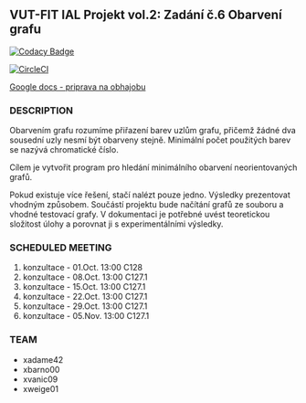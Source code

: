 ## VUT-FIT IAL Projekt vol.2: Zadání č.6 Obarvení grafu

[![Codacy Badge](https://api.codacy.com/project/badge/Grade/c8adbc05e0bf4b8a886bbe070ca91a21)](https://www.codacy.com?utm_source=github.com&amp;utm_medium=referral&amp;utm_content=Keei-SK/iis&amp;utm_campaign=Badge_Grade)

[![CircleCI](https://circleci.com/gh/Keei-SK/ial-vol2.svg?style=svg)](https://circleci.com/gh/Keei-SK/ial-vol2)

[Google docs - priprava na obhajobu](https://docs.google.com/document/d/1tTo44nXXxEDO7JsKzL3hzcoaxhGyKCNZOSJlsRAkhl0/edit?usp=sharing)

### DESCRIPTION
Obarvením grafu rozumíme přiřazení barev uzlům grafu, přičemž žádné dva sousední uzly nesmí být obarveny stejně. Minimální počet použitých barev se nazývá chromatické číslo. 

Cílem je vytvořit program pro hledání minimálního obarvení neorientovaných grafů. 

Pokud existuje více řešení, stačí nalézt pouze jedno. Výsledky prezentovat vhodným způsobem. Součástí projektu bude načítání grafů ze souboru a vhodné testovací grafy. V dokumentaci je potřebné uvést teoretickou složitost úlohy a porovnat ji s experimentálními výsledky.


### SCHEDULED MEETING
1. konzultace - 01.Oct. 13:00 C128
2. konzultace - 08.Oct. 13:00 C127.1
3. konzultace - 15.Oct. 13:00 C127.1
4. konzultace - 22.Oct. 13:00 C127.1
5. konzultace - 29.Oct. 13:00 C127.1
6. konzultace - 05.Nov. 13:00 C127.1

### TEAM
- xadame42
- xbarno00
- xvanic09
- xweige01
